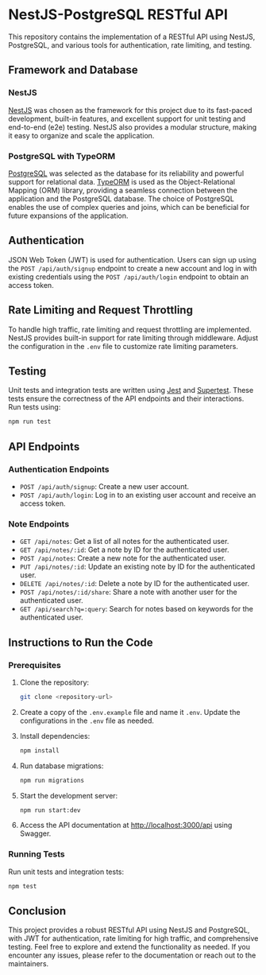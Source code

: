 # NestJS-PostgreSQL RESTful API

This repository contains the implementation of a RESTful API using NestJS, PostgreSQL, and various tools for authentication, rate limiting, and testing.

## Framework and Database

### NestJS

[NestJS](https://nestjs.com/) was chosen as the framework for this project due to its fast-paced development, built-in features, and excellent support for unit testing and end-to-end (e2e) testing. NestJS also provides a modular structure, making it easy to organize and scale the application.

### PostgreSQL with TypeORM

[PostgreSQL](https://www.postgresql.org/) was selected as the database for its reliability and powerful support for relational data. [TypeORM](https://typeorm.io/) is used as the Object-Relational Mapping (ORM) library, providing a seamless connection between the application and the PostgreSQL database. The choice of PostgreSQL enables the use of complex queries and joins, which can be beneficial for future expansions of the application.

## Authentication

JSON Web Token (JWT) is used for authentication. Users can sign up using the `POST /api/auth/signup` endpoint to create a new account and log in with existing credentials using the `POST /api/auth/login` endpoint to obtain an access token.

## Rate Limiting and Request Throttling

To handle high traffic, rate limiting and request throttling are implemented. NestJS provides built-in support for rate limiting through middleware. Adjust the configuration in the `.env` file to customize rate limiting parameters.

## Testing

Unit tests and integration tests are written using [Jest](https://jestjs.io/) and [Supertest](https://github.com/visionmedia/supertest). These tests ensure the correctness of the API endpoints and their interactions. Run tests using:

```bash
npm run test
```

## API Endpoints

### Authentication Endpoints

- `POST /api/auth/signup`: Create a new user account.
- `POST /api/auth/login`: Log in to an existing user account and receive an access token.

### Note Endpoints

- `GET /api/notes`: Get a list of all notes for the authenticated user.
- `GET /api/notes/:id`: Get a note by ID for the authenticated user.
- `POST /api/notes`: Create a new note for the authenticated user.
- `PUT /api/notes/:id`: Update an existing note by ID for the authenticated user.
- `DELETE /api/notes/:id`: Delete a note by ID for the authenticated user.
- `POST /api/notes/:id/share`: Share a note with another user for the authenticated user.
- `GET /api/search?q=:query`: Search for notes based on keywords for the authenticated user.

## Instructions to Run the Code

### Prerequisites

1. Clone the repository:

    ```bash
    git clone <repository-url>
    ```

2. Create a copy of the `.env.example` file and name it `.env`. Update the configurations in the `.env` file as needed.

3. Install dependencies:

    ```bash
    npm install
    ```

4. Run database migrations:

    ```bash
    npm run migrations
    ```

5. Start the development server:

    ```bash
    npm run start:dev
    ```

6. Access the API documentation at [http://localhost:3000/api](http://localhost:3000/api) using Swagger.

### Running Tests

Run unit tests and integration tests:

```bash
npm test
```

## Conclusion

This project provides a robust RESTful API using NestJS and PostgreSQL, with JWT for authentication, rate limiting for high traffic, and comprehensive testing. Feel free to explore and extend the functionality as needed. If you encounter any issues, please refer to the documentation or reach out to the maintainers.